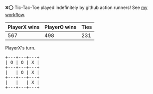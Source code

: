 :x::o: Tic-Tac-Toe played indefinitely by github action runners! See [my workflow](.github/workflows/play.yaml).

|PlayerX wins|PlayerO wins|Ties|
|-|-|-|
|567|498|231|

PlayerX's turn.

<pre>
+---+---+---+
| O | O | X |
+---+---+---+
|   | O | X |
+---+---+---+
|   |   | X |
+---+---+---+
</pre>